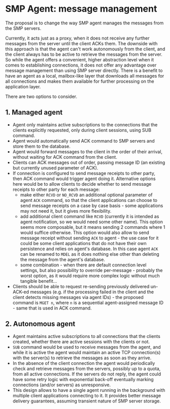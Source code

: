 # SMP Agent: message management

The proposal is to change the way SMP agent manages the messages from the SMP servers.

Currently, it acts just as a proxy, when it does not receive any further messages from the server until the client ACKs them. The downside with this approach is that the agent can't work autonomously from the client, and the client always has to be active to retrieve the messages from the server. So while the agent offers a convenient, higher abstraction level when it comes to establishing connections, it does not offer any advantage over message management than using SMP server directly. There is a benefit to have an agent as a local, mailbox-like layer that downloads all messages for all connections and makes them available for further processing on the application layer.

There are two options to consider.

## 1. Managed agent

- Agent only maintains active subscriptions to the connections that the clients explicitly requested, only during client sessions, using SUB command.
- Agent would automatically send ACK command to SMP servers and store them to the database.
- Agent would forward messages to the client in the order of their arrival, without waiting for ACK command from the client.
- Clients can ACK messages out of order, passing message ID (an existing but currently unused parameter of ACK).
- If connection is configured to send message receipts to other party, then ACK command would trigger agent doing it. Alternative options here would be to allow clients to decide whether to send message receipts to other party for each message:
  - make either `RCVD` or `NO_RCVD` an additional optional parameter of agent `ACK` command, so that the client applications can choose to send message receipts on a case by case basis - some applications may not need it, but it gives more flexibility.
  - add additional client command like `RCVD` (currently it is intended as agent notification, so we would need some other name). This option seems more composable, but it means sending 2 commands where 1 would suffice otherwise. This option would also allow to send message receipt without sending `ACK` to agent - the use case for it could be some client applications that do not have their own persistence and relies on agent's database. In this case agent `ACK` can be renamed to `MDEL` as it does nothing else other than deleting the message from the agent's database.
  - some combination - when there are default connection level settings, but also possibility to override per-message - probably the worst option, as it would require more complex logic without much tangible benefit...
- Clients should be able to request re-sending previously delivered un-ACK-ed messages (e.g. if the processing failed in the client and the client detects missing messages via agent IDs) - the proposed command is `MGET n`, where `n` is a sequential agent-assigned message ID - same that is used in ACK command.

## 2. Autonomous agent

- Agent maintains active subscriptions to all connections that the clients created, whether there are active sessions with the clients or not.
- `SUB` command would be used to receive messages from the agent, and while it is active the agent would maintain an active TCP connection(s) with the server(s) to retrieve the messages as soon as they arrive.
- In the absence of the client connection the agent would periodically check and retrieve messages from the servers, possibly up to a quota, from all active connections. If the servers do not reply, the agent could have some retry logic with exponential back-off eventually marking connections (and/or servers) as unresponsive.
- This design allows to have a single agent running in the background with multiple client applications connecting to it. It provides better message delivery guarantees, assuming transient nature of SMP server storage.